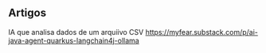 ## Artigos

IA que analisa dados de um arquiivo CSV
https://myfear.substack.com/p/ai-java-agent-quarkus-langchain4j-ollama

